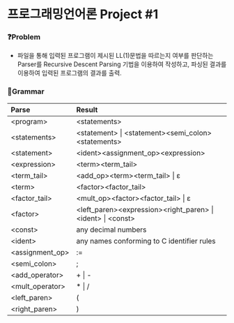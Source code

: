 # 프로그래밍언어론 Project #1
### ❓Problem
- 파일을 통해 입력된 프로그램이 제시된 LL(1)문법을 따르는지 여부를 판단하는 Parser를 Recursive Descent Parsing 기법을 이용하여 작성하고, 파싱된 결과를 이용하여 입력된 프로그램의 결과를 출력.

### 🌟Grammar
|**Parse**|**Result**|
|:----------|:-------------------------|
| \<program> | \<statements> |
| \<statements> | \<statement> \| \<statement>\<semi_colon>\<statements> |
| \<statement> | \<ident>\<assignment_op>\<expression> |
| \<expression> | \<term>\<term_tail> |
| \<term_tail> | \<add_op>\<term>\<term_tail> \|  ε |
| \<term> | \<factor>\<factor_tail> |
| \<factor_tail> | \<mult_op>\<factor>\<factor_tail> \|  ε |
| \<factor> | \<left_paren>\<expression>\<right_paren> \| \<ident> \| \<const> |
| \<const> | any decimal numbers
| \<ident> | any names conforming to C identifier rules
| \<assignment_op> | :=
| \<semi_colon> | ;
| \<add_operator> | + \| -
| \<mult_operator> | *  \|  / |
| \<left_paren> | ( |
| \<right_paren> | ) |
